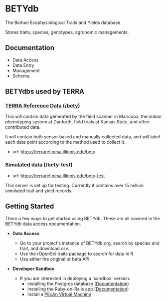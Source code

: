 
# BETYdb

The Biofuel Ecophysiological Traits and Yields database. 

Stores traits, species, genotypes, agronomic managements.

## Documentation

* Data Access
* Data Entry
* Management
* Schema

## BETYdbs used by TERRA

### [TERRA Reference Data (/bety)](https://terraref.ncsa.illinois.edu/bety) 

This will contain data generated by the field scanner in Maricopa, the indoor phenotyping system at Danforth, field trials at Kansas State, and other contributed data.

It will contain both sensor based and manually collected data, and will label each data point according to the method used to collect it. 

* url: https://terraref.ncsa.illinois.edu/bety

### [Simulated data (/bety-test)](https://terraref.ncsa.illinois.edu/bety-test)

* url: https://terraref.ncsa.illinois.edu/bety-test

This server is set up for testing. Currently it contains over 15 million simulated trait and yield records.

## Getting Started

There a few ways to get started using BETYdb. These are all covered in the BETYdb data access documentation.

* **Data Access** 
  * Go to your project's instance of BETYdb.org, search by species and trait, and download csv. 
  * Use the rOpenSci traits package to search for data in R. 
  * Use either the original or beta API
 
* **Developer Sandbox** 
  * If you are interested in deploying a 'sandbox' version:
    * installing the Postgres database ([Documentation](https://pecan.gitbooks.io/pecan-documentation/content/Installing-PEcAn#install-database--data))
    * Installing the Ruby-on-Rails app ([Documentation](https://pecan.gitbooks.io/betydb-documentation/content/Installing-the-BETYdb-Rails-Application))
    * Install a [PEcAn Virtual Machine](https://opensource.ncsa.illinois.edu/projects/artifacts.php?key=PECAN)